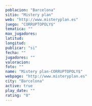 ```yaml
---
poblacion: "Barcelona"
sitio: "Mistery plan"
web: "http://www.misteryplan.es"
juego: "CORRUPTOPOLY$"
tematica: ""
max_jugadores: 
latitud: 
longitud: 
publicar: "si"
fecha: ""
jugadores: ""
valoracion: 
foto: ""
name: "Mistery plan-CORRUPTOPOLY$"
webpage: "http://www.misteryplan.es"
city: "Barcelona"
active: true
play_date: ""
rating: "0"
---
```


